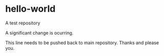 # hello-world
A test repository

A significant change is ocurring.

This line needs to be pushed back to main repository. Thanks and please you.